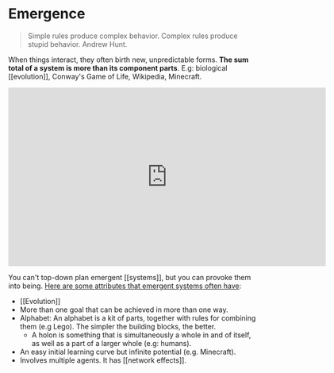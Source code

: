 # Emergence

> Simple rules produce complex behavior. Complex rules produce stupid behavior. Andrew Hunt.

When things interact, they often birth new, unpredictable forms. **The sum total of a system is more than its component parts**. E.g: biological [[evolution]], Conway's Game of Life, Wikipedia, Minecraft.

<iframe width="640" height="360" src="https://www.youtube.com/embed/o_ZuWbX-CyE" title="YouTube video player" frameborder="0" allow="accelerometer; autoplay; clipboard-write; encrypted-media; gyroscope; picture-in-picture" allowfullscreen></iframe>

You can't top-down plan emergent [[systems]], but you can provoke them into being. [Here are some attributes that emergent systems often have](http://gordonbrander.com/pattern/provoking-emergence/):

- [[Evolution]]
- More than one goal that can be achieved in more than one way.
- Alphabet: An alphabet is a kit of parts, together with rules for combining them (e.g Lego). The simpler the building blocks, the better.
  - A holon is something that is simultaneously a whole in and of itself, as well as a part of a larger whole (e.g: humans).
- An easy initial learning curve but infinite potential (e.g. Minecraft).
- Involves multiple agents. It has [[network effects]].
